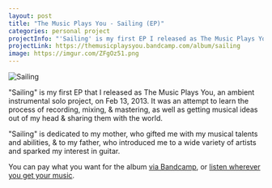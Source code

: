 ```yaml
---
layout: post
title: "The Music Plays You - Sailing (EP)"
categories: personal project
projectInfo: "'Sailing' is my first EP I released as The Music Plays You, an ambient instrumental solo project. It was an attempt to learn the process of recording, mixing, & mastering, as well as getting musical ideas out of my head & sharing them with the world."
projectLink: https://themusicplaysyou.bandcamp.com/album/sailing
image: https://imgur.com/ZFgOz51.png
---
```


![Sailing](https://imgur.com/ZFgOz51.png "Sailing")

"Sailing" is my first EP that I released as The Music Plays You, an ambient instrumental solo project, on Feb 13, 2013. It was an attempt to learn the process of recording, mixing, & mastering, as well as getting musical ideas out of my head & sharing them with the world.

"Sailing" is dedicated to my mother, who gifted me with my musical talents and abilities, & to my father, who introduced me to a wide variety of artists and sparked my interest in guitar.

You can pay what you want for the album [via Bandcamp](https://themusicplaysyou.bandcamp.com/album/sailing), or [listen wherever you get your music](https://album.link/i/1448532667).
